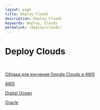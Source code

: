 ```yaml
---
layout: page
title: Deploy Clouds
description: Deploy Clouds
keywords: Deploy, Clouds
permalink: /deploy/clouds/
---
```


# Deploy Clouds

<br/>

[Облака для изучения Google Clouds и AWS](/deploy/clouds/qwiklabs/)

[AWS](/deploy/clouds/aws/)

[Digital Ocean](/deploy/clouds/digital-ocean/)

[Oracle](/deploy/clouds/oracle-cloud-free-tier/)
